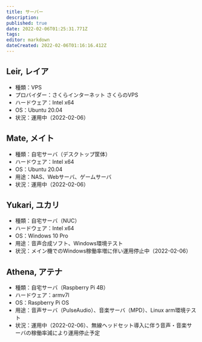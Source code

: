 ```yaml
---
title: サーバー
description: 
published: true
date: 2022-02-06T01:25:31.771Z
tags: 
editor: markdown
dateCreated: 2022-02-06T01:16:16.412Z
---
```


## Leir, レイア
- 種類：VPS
- プロバイダー：さくらインターネット さくらのVPS
- ハードウェア：Intel x64
- OS：Ubuntu 20.04
- 状況：運用中（2022-02-06）

## Mate, メイト
- 種類：自宅サーバ（デスクトップ筐体）
- ハードウェア：Intel x64
- OS：Ubuntu 20.04
- 用途：NAS、Webサーバ、ゲームサーバ
- 状況：運用中（2022-02-06）

## Yukari, ユカリ
- 種類：自宅サーバ（NUC）
- ハードウェア：Intel x64
- OS：Windows 10 Pro
- 用途：音声合成ソフト、Windows環境テスト
- 状況：メイン機でのWindows稼働率増に伴い運用停止中（2022-02-06）

## Athena, アテナ
- 種類：自宅サーバ（Raspberry Pi 4B）
- ハードウェア：armv7l
- OS：Raspberry Pi OS
- 用途：音声サーバ（PulseAudio）、音楽サーバ（MPD）、Linux arm環境テスト
- 状況：運用中（2022-02-06）、無線ヘッドセット導入に伴う音声・音楽サーバの稼働率減により運用停止予定
